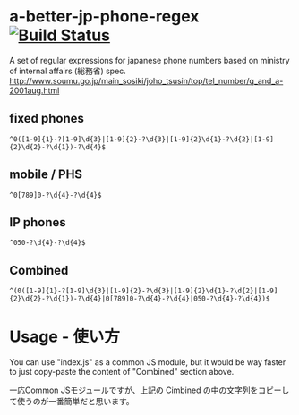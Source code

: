 a-better-jp-phone-regex  [![Build Status](https://travis-ci.org/sakatam/a-better-jp-phone-regex.png)](https://travis-ci.org/sakatam/a-better-jp-phone-regex)
=======================

A set of regular expressions for japanese phone numbers based on ministry of internal affairs (総務省) spec.
http://www.soumu.go.jp/main_sosiki/joho_tsusin/top/tel_number/q_and_a-2001aug.html

## fixed phones ##
    ^0([1-9]{1}-?[1-9]\d{3}|[1-9]{2}-?\d{3}|[1-9]{2}\d{1}-?\d{2}|[1-9]{2}\d{2}-?\d{1})-?\d{4}$

## mobile / PHS ##
    ^0[789]0-?\d{4}-?\d{4}$

## IP phones ##
    ^050-?\d{4}-?\d{4}$

## Combined ##
    ^(0([1-9]{1}-?[1-9]\d{3}|[1-9]{2}-?\d{3}|[1-9]{2}\d{1}-?\d{2}|[1-9]{2}\d{2}-?\d{1})-?\d{4}|0[789]0-?\d{4}-?\d{4}|050-?\d{4}-?\d{4})$


Usage - 使い方
=============

You can use "index.js" as a common JS module, but it would be way faster to just copy-paste the content of "Combined" section above.

一応Common JSモジュールですが、上記の Cimbined の中の文字列をコピーして使うのが一番簡単だと思います。

